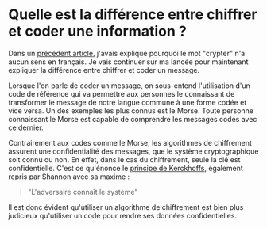# Quelle est la différence entre chiffrer et coder une information ?

Dans un [précédent article][1], j'avais expliqué pourquoi le mot "crypter" n'a aucun sens en français. Je vais continuer sur ma lancée pour maintenant expliquer la différence entre chiffrer et coder un message.

Lorsque l'on parle de coder un message, on sous-entend l'utilisation d'un code de référence qui va permettre aux personnes le connaissant de transformer le message de notre langue commune à une forme codée et vice versa. Un des exemples les plus connus est le Morse. Toute personne connaissant le Morse est capable de comprendre les messages codés avec ce dernier.

Contrairement aux codes comme le Morse, les algorithmes de chiffrement assurent une confidentialité des messages, que le système cryptographique soit connu ou non. En effet, dans le cas du chiffrement, seule la clé est confidentielle. C'est ce qu'énonce le [principe de Kerckhoffs][2], également repris par Shannon avec sa maxime :

> "L'adversaire connaît le système"

Il est donc évident qu'utiliser un algorithme de chiffrement est bien plus judicieux qu'utiliser un code pour rendre ses données confidentielles.

 [1]: http://blog.skyplabs.net/index.php/2012/12/04/le-mot-crypter-nexiste-pas/ "Le mot crypter n’existe pas !"
 [2]: https://fr.wikipedia.org/wiki/Principe_de_Kerckhoffs "Principe de Kerckhoffs"

